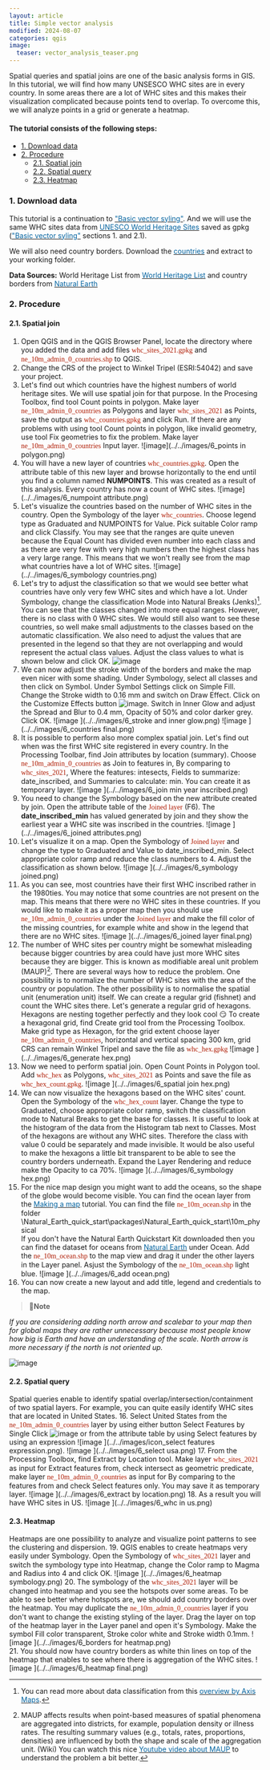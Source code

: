 ```yaml
---
layout: article
title: Simple vector analysis
modified: 2024-08-07
categories: qgis
image:
  teaser: vector_analysis_teaser.png
---
```


Spatial  queries and spatial joins are one of the basic analysis forms in GIS. In this tutorial, we will find how many UNSESCO WHC sites are in every country. In some areas there are a lot of WHC sites and this makes their visualization complicated because points tend to overlap. To overcome this, we will analyze points in a grid or generate a heatmap.

#### The tutorial consists of the following steps:
- [1. Download data](#1-download-data)
- [2. Procedure](#2-procedure)
  * [2.1. Spatial join](#21-spatial-join)
  * [2.2. Spatial query](#22-spatial-query)
  * [2.3. Heatmap](#23-heatmap)

### 1. Download data
This tutorial is a continuation to [<span style="color:#0564A0">"Basic vector syling"</span>](https://kevelyn1.github.io/QGIS-Intro/qgis/vector-styling/). And we will use the same WHC sites data from [<span style="color:#0564A0">UNESCO World Heritage Sites</span>](http://whc.unesco.org/en/syndication) saved as gpkg ([<span style="color:#0564A0">"Basic vector syling"</span>](https://kevelyn1.github.io/QGIS-Intro/qgis/vector-styling/) sections 1. and 2.1).

We will also need country borders. Download the [<span style="color:#0564A0">countries</span>](https://www.naturalearthdata.com/http//www.naturalearthdata.com/download/10m/cultural/ne_10m_admin_0_countries.zip) and extract to your working folder.

**Data Sources:**
World Heritage List from [<span style="color:#0564A0">World Heritage List</span>](http://whc.unesco.org/en/syndication) and country borders from [<span style="color:#0564A0">Natural Earth</span>](https://www.naturalearthdata.com/)

### 2. Procedure
#### 2.1. Spatial join
1. Open QGIS and in the QGIS Browser Panel, locate the directory where you added the data and add files <span style="font-family:Consolas; color:#AF1B03">whc_sites_2021.gpkg</span> and <span style="font-family:Consolas; color:#AF1B03">ne_10m_admin_0_countries.shp</span> to QGIS.
2. Change the CRS of the project to Winkel Tripel (ESRI:54042) and save your project.
3. Let's find out which countries have the highest numbers of world heritage sites. We will use spatial join for that purpose. In the Procesing Toolbox, find tool Count points in polygon. Make layer <span style="font-family:Consolas; color:#AF1B03">ne_10m_admin_0_countries</span> as Polygons and layer  <span style="font-family:Consolas; color:#AF1B03">whc_sites_2021</span> as Points, save the output as <span style="font-family:Consolas; color:#AF1B03">whc_countries.gpkg</span> and click Run. If there are any problems with using tool Count points in polygon, like invalid geometry, use tool Fix geometries to fix the problem. Make layer <span style="font-family:Consolas; color:#AF1B03">ne_10m_admin_0_countries</span> Input layer.
![image](../../images/6_points in polygon.png)
4. You will have a new layer of countries <span style="font-family:Consolas; color:#AF1B03">whc_countries.gpkg</span>. Open the attribute table of this new layer and browse horizontally to the end until you find a column named **NUMPOINTS**. This was created as a result of this analysis. Every country has now a count of WHC sites.
![image](../../images/6_numpoint attribute.png)
5. Let's visualize the countries based on the number of WHC sites in the country. Open the Symbology of the layer <span style="font-family:Consolas; color:#AF1B03">whc_countries</span>. Choose legend type as Graduated and NUMPOINTS for Value. Pick suitable Color ramp and click Classify. You may see that the ranges are quite uneven because the Equal Count has divided even number into each class and as there are very few with very high numbers then the highest class has a very large range. This means that we won't really see from the map what countries have a lot of WHC sites.
![image](../../images/6_symbology countries.png)
6. Let's try to adjust the classification so that we would see better what countries have only very few WHC sites and which have a lot. Under Symbology, change the classification Mode into Natural Breaks (Jenks)[^1]. You can see that the classes changed into more equal ranges. However, there is no class with 0 WHC sites. We would still also want to see these countries, so well make small adjustments to the classes based on the automatic classification. We also need to adjust the values that are presented in the legend so that they are not overlapping and would represent the actual class values. Adjust the class values to what is shown below and click OK.
![image ](../../images/6_jenks.png)
7. We can now adjust the stroke width of the borders and make the map even nicer with some shading. Under Symbology, select all classes and then click on Symbol. Under Symbol Settings click on Simple Fill. Change the Stroke width to 0.16 mm and switch on Draw Effect. Click on the  Customize Effects button ![image ](../../images/icon_effects.png). Switch in Inner Glow and adjust the Spread and Blur to 0.4 mm, Opacity of 50% and color darker grey. Click OK.
![image ](../../images/6_stroke and inner glow.png)
![image ](../../images/6_countries final.png)
8. It is possible to perform also more complex spatial join. Let's find out when was the first WHC site registered in every country. In the Processing Toolbar, find Join attributes by location (summary). Choose <span style="font-family:Consolas; color:#AF1B03">ne_10m_admin_0_countries</span> as Join to features in, By comparing to <span style="font-family:Consolas; color:#AF1B03">whc_sites_2021</span>, Where the features: intesects, Fields to summarize: date_inscribed, and Summaries to calculate: min. You can create it as temporary layer.
![image ](../../images/6_join min year inscribed.png)
9. You need to change the Symbology based on the new attribute created by join. Open the attribute table of the <span style="font-family:Consolas; color:#AF1B03">Joined layer</span> (F6). The **date_inscribed_min** has valued generated by join and they show the earliest year a WHC site was inscribed in the countries.
![image ](../../images/6_joined attributes.png)
10. Let's visualize it on a map. Open the Symbology of <span style="font-family:Consolas; color:#AF1B03">Joined layer</span> and change the type to Graduated and Value to date_inscribed_min. Select appropriate color ramp and reduce the class numbers to 4. Adjust the classification as shown below.
![image ](../../images/6_symbology joined.png)
11. As you can see, most countries have their first WHC inscribed rather in the 1980ties. You may notice that some countries are not present on the map. This means that there were no WHC sites in these countries. If you would like to make it as a proper map then you should use <span style="font-family:Consolas; color:#AF1B03">ne_10m_admin_0_countries</span> under the <span style="font-family:Consolas; color:#AF1B03">Joined layer</span> and make the fill color of the missing countries, for example white and show in the legend that there are no WHC sites.
![image ](../../images/6_joined layer final.png)
12. The number of WHC sites per country might be somewhat misleading because bigger countries by area could have just more WHC sites because they are bigger. This is known as modifiable areal unit problem (MAUP)[^2]. There are several ways how to reduce the problem. One possibility is to normalize the number of WHC sites with the area of the country or population. The other possibility is to normalise the spatial unit (enumeration unit) itself. We can create a regular grid (fishnet) and count the WHC sites there. Let's generate a regular grid of hexagons. Hexagons are nesting together perfectly and they look cool :smirk: To create a hexagonal grid, find Create grid tool from the Processing Toolbox.
Make grid type as Hexagon, for the grid extent choose layer <span style="font-family:Consolas; color:#AF1B03">ne_10m_admin_0_countries</span>, horizontal and vertical spacing 300 km, grid CRS can remain Winkel Tripel and save the file as <span style="font-family:Consolas; color:#AF1B03">whc_hex.gpkg</span>
![image ](../../images/6_generate hex.png)
13. Now we need to perform spatial join. Open Count Points in Polygon tool. Add <span style="font-family:Consolas; color:#AF1B03">whc_hex</span> as Polygons, <span style="font-family:Consolas; color:#AF1B03">whc_sites_2021</span> as Points and save the file as <span style="font-family:Consolas; color:#AF1B03">whc_hex_count.gpkg</span>.
![image ](../../images/6_spatial join hex.png)
13. We can now visualize the hexagons based on the WHC sites' count. Open the Symbology of the <span style="font-family:Consolas; color:#AF1B03">whc_hex_count</span> layer. Change the type to Graduated, choose appropriate color ramp, switch the classification mode to Natural Breaks to get the base for classes. It is useful to look at the histogram of the data from the Histogram tab next to Classes. Most of the hexagons are without any WHC sites.  Therefore the class with value 0 could be separately and made invisible. It would be also useful to make the hexagons a little bit transparent to be able to see the country borders underneath. Expand the Layer Rendering and reduce make the Opacity to ca 70%.
![image ](../../images/6_symbology hex.png)
14. For the nice map design you might want to add the oceans, so the shape of the globe would become visible. You can find the ocean layer from the  [<span style="color:#0564A0">Making a map</span>](https://kevelyn1.github.io/QGIS-Intro/qgis/making-a-map/) tutorial. You can find the file <span style="font-family:Consolas; color:#AF1B03">ne_10m_ocean.shp</span> in the folder \Natural_Earth_quick_start\packages\Natural_Earth_quick_start\10m_physical\
If you don't have the Natural Earth Quickstart Kit downloaded then you can find the dataset for oceans from [<span style="color:#0564A0">Natural Earth</span>](https://www.naturalearthdata.com/downloads/10m-physical-vectors/) under Ocean.
Add the <span style="font-family:Consolas; color:#AF1B03">ne_10m_ocean.shp</span> to the map view and drag it under the other layers in the Layer panel. Asjust the Symbology of the <span style="font-family:Consolas; color:#AF1B03">ne_10m_ocean.shp</span> light blue.
![image ](../../images/6_add ocean.png)
15. You can now create a new layout and add title, legend and credentials to the map.
>:scroll:**Note**
>
*If you are considering adding north arrow and scalebar to your map then for global maps they are rather unnecessary because most people know how big is Earth and have an understanding of the scale. North arrow is more necessary if the north is not oriented up.*

![image ](../../images/whc_hex.png)

#### 2.2. Spatial query
Spatial queries enable to identify spatial overlap/intersection/containment of two spatial layers. For example, you can quite easily identify WHC sites that are located in United States.
16. Select United States from the <span style="font-family:Consolas; color:#AF1B03">ne_10m_admin_0_countries</span> layer by using either button Select Features by Single Click ![image ](../../images/icon_select.png) or from the attribute table by using Select features by using an expression ![image ](../../images/icon_select features expression.png).
![image ](../../images/6_select usa.png)
17. From the Processing Toolbox, find Extract by Location tool. Make layer <span style="font-family:Consolas; color:#AF1B03">whc_sites_2021</span> as input for Extract features from, check intersect as geometric predicate, make layer <span style="font-family:Consolas; color:#AF1B03">ne_10m_admin_0_countries</span> as input for By comparing to the features from and check Select features only. You may save it as temporary layer.
![image ](../../images/6_extract by location.png)
18. As a result you will have WHC sites in US.
![image ](../../images/6_whc in us.png)

#### 2.3. Heatmap
Heatmaps are one possibility to analyze and visualize point patterns to see the clustering and dispersion.
19. QGIS enables to create heatmaps very easily under Symbology. Open the Symbology of <span style="font-family:Consolas; color:#AF1B03">whc_sites_2021</span> layer and switch the symbology type into Heatmap, change the Color ramp to Magma and Radius into 4 and click OK.
![image ](../../images/6_heatmap symbology.png)
20. The symbology of the <span style="font-family:Consolas; color:#AF1B03">whc_sites_2021</span> layer will be changed into heatmap and you see the hotspots over some areas. To be able to see better where hotspots are, we should add country borders over the heatmap. You may duplicate the <span style="font-family:Consolas; color:#AF1B03">ne_10m_admin_0_countries</span> layer if you don't want to change the existing styling of the layer. Drag the layer on top of the heatmap layer in the Layer panel and open it's Symbology. Make the symbol Fill color transparent, Stroke color white and Stroke width 0.1mm.
![image ](../../images/6_borders for heatmap.png)  
21. You should now have country borders as white thin lines on top of the heatmap that enables to see where there is aggregation of the WHC sites.
![image ](../../images/6_heatmap final.png)

[^1]:You can read more about data classification from this [<span style="color:#0564A0">overview by Axis Maps</span>](https://www.axismaps.com/guide/data-classification).
[^2]:MAUP affects results when point-based measures of spatial phenomena are aggregated into districts, for example, population density or illness rates. The resulting summary values (e.g., totals, rates, proportions, densities) are influenced by both the shape and scale of the aggregation unit. (Wiki) You can watch this nice [<span style="color:#0564A0">Youtube video about MAUP</span>](https://www.youtube.com/watch?v=CISjONu-5Qg) to understand the problem a bit better.
